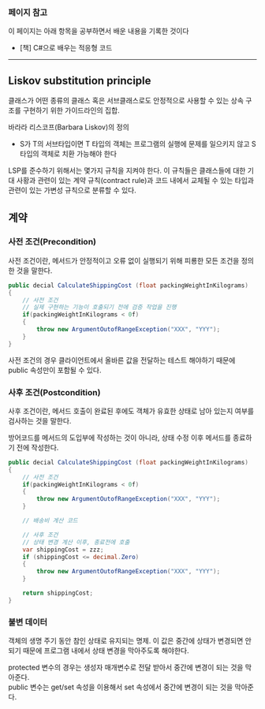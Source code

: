 ### 페이지 참고
이 페이지는 아래 항목을 공부하면서 배운 내용을 기록한 것이다
- [책] C#으로 배우는 적응형 코드

---

## Liskov substitution principle
클래스가 어떤 종류의 클래스 혹은 서브클래스로도 안정적으로 사용할 수 있는 상속 구조를 구현하기 위한 가이드라인의 집합. 

바라라 리스코프(Barbara Liskov)의 정의
- S가 T의 서브타입이면 T 타입의 객체는 프로그램의 실행에 문제를 일으키지 않고 S타입의 객체로 치환 가능해야 한다

LSP를 준수하기 위해서는 몇가지 규칙을 지켜야 한다. 이 규칙들은 클래스들에 대한 기대 사황과 관련이 있는 계약 규칙(contract rule)과 코드 내에서 교체될 수 있는 타입과 관련이 있는 가변성 규칙으로 분류할 수 있다. 

## 계약
### 사전 조건(Precondition)
사전 조건이란, 메서드가 안정적이고 오류 없이 실행되기 위해 피룡한 모든 조건을 정의한 것을 말한다. 

```c#
public decial CalculateShippingCost (float packingWeightInKilograms)
{
    // 사전 조건
    // 실제 구현하는 기능이 호출되기 전에 검증 작업을 진행
    if(packingWeightInKilograms < 0f)
    {
        throw new ArgumentOutofRangeException("XXX", "YYY");
    }
}
```

사전 조건의 경우 클라이언트에서 올바른 값을 전달하는 테스트 해야하기 때문에 public 속성만이 포함될 수 있다. 

### 사후 조건(Postcondition)
사후 조건이란, 메서드 호출이 완료된 후에도 객체가 유효한 상태로 남아 있는지 여부를 검사하는 것을 말한다. 

방어코드를 메서드의 도입부에 작성하는 것이 아니라, 상태 수정 이후 메서드를 종료하기 전에 작성한다. 

```c#
public decial CalculateShippingCost (float packingWeightInKilograms)
{
    // 사전 조건
    if(packingWeightInKilograms < 0f)
    {
        throw new ArgumentOutofRangeException("XXX", "YYY");
    }

    // 배송비 계산 코드 

    // 사후 조건
    // 상태 변경 계산 이후, 종료전에 호출
    var shippingCost = zzz;
    if (shippingCost <= decimal.Zero)
    {
        throw new ArgumentOutofRangeException("XXX", "YYY");
    }

    return shippingCost;
}
```

### 불변 데이터 
객체의 생명 주기 동안 참인 상태로 유지되는 명제. 이 값은 중간에 상태가 변경되면 안되기 때문에 프로그램 내에서 상태 변경을 막아주도록 해야한다. 

protected 변수의 경우는 생성자 매개변수로 전달 받아서 중간에 변경이 되는 것을 막아준다.<br>
public 변수는 get/set 속성을 이용해서 set 속성에서 중간에 변경이 되는 것을 막아준다. 



